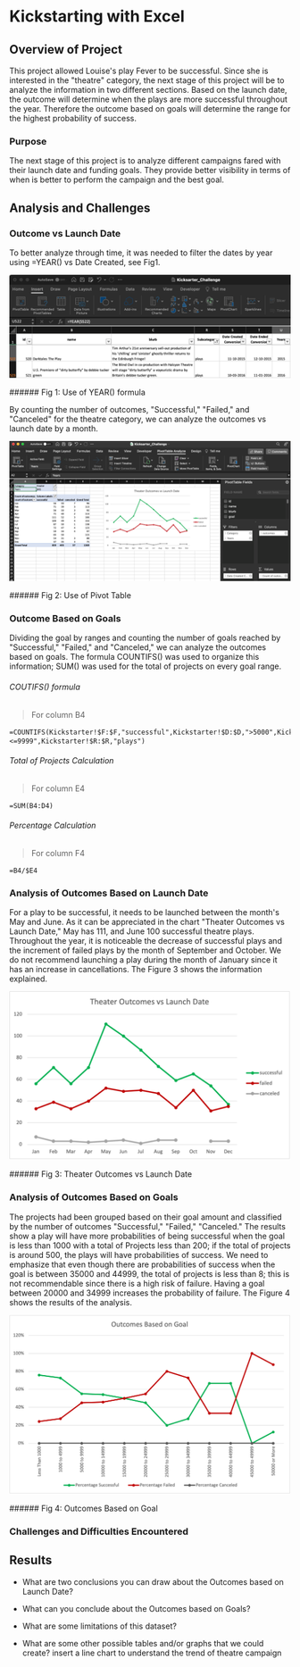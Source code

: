 # Kickstarting with Excel

## Overview of Project
This project allowed Louise's play Fever to be successful. Since she is interested in the "theatre" category, the next stage of this project will be to analyze the information in two different sections. Based on the launch date, the outcome will determine when the plays are more successful throughout the year.
Therefore the outcome based on goals will determine the range for the highest probability of success.

### Purpose
The next stage of this project is to analyze different campaigns fared with their launch date and funding goals. They provide better visibility in terms of when is better to perform the campaign and the best goal.

## Analysis and Challenges
### Outcome vs Launch Date

To better analyze through time, it was needed to filter the dates by year using =YEAR() vs Date Created, see Fig1.

<img src="https://github.com/amonjaras/kickstarter-analysis/blob/main/Kickstarter_Challenge/Resources/YEARvsDate_Created.png"/>
<p/>
###### Fig 1: Use of YEAR() formula
<p/>

By counting the number of outcomes, "Successful," "Failed," and "Canceled" for the theatre category, we can analyze the outcomes vs launch date by a month.

<img src="https://github.com/amonjaras/kickstarter-analysis/blob/main/Kickstarter_Challenge/Resources/OutcomevsLaunch_build.png"/>
</p>
###### Fig 2: Use of Pivot Table
</>

### Outcome Based on Goals

Dividing the goal by ranges and counting the number of goals reached by "Successful," "Failed," and "Canceled," we can analyze the outcomes based on goals. The formula COUNTIFS() was used to organize this information; SUM() was used for the total of projects on every goal range.

###### COUTIFS() formula

> For column B4
```
=COUNTIFS(Kickstarter!$F:$F,"successful",Kickstarter!$D:$D,">5000",Kickstarter!$D:$D,"<=9999",Kickstarter!$R:$R,"plays")
```

###### Total of Projects Calculation

> For column E4
```
=SUM(B4:D4)
```

###### Percentage Calculation

> For column F4
```
=B4/$E4
```

### Analysis of Outcomes Based on Launch Date
For a play to be successful, it needs to be launched between the month's May and June.
As it can be appreciated in the chart "Theater Outcomes vs Launch Date," May has 111, and June 100 successful theatre plays. Throughout the year, it is noticeable the decrease of successful plays and the increment of failed plays by the month of September and October.
We do not recommend launching a play during the month of January since it has an increase in cancellations. The Figure 3 shows the information explained.

<img src="https://github.com/amonjaras/kickstarter-analysis/blob/main/Kickstarter_Challenge/Resources/Theater_Outcomes_vs_Launch.png"/>
</p>
###### Fig 3: Theater Outcomes vs Launch Date
</p>

### Analysis of Outcomes Based on Goals
The projects had been grouped based on their goal amount and classified by the number of outcomes "Successful," "Failed," "Canceled."
The results show a play will have more probabilities of being successful when the goal is less than 1000 with a total of Projects less than 200; if the total of projects is around 500, the plays will have probabilities of success.
We need to emphasize that even though there are probabilities of success when the goal is between 35000 and 44999, the total of projects is less than 8; this is not recommendable since there is a high risk of failure.
Having a goal between 20000 and 34999 increases the probability of failure.
The Figure 4 shows the results of the analysis.

<img src="https://github.com/amonjaras/kickstarter-analysis/blob/main/Kickstarter_Challenge/Resources/Outcomes_vs_Goals.png"/>
</p>
###### Fig 4: Outcomes Based on Goal
</p>

### Challenges and Difficulties Encountered

## Results

- What are two conclusions you can draw about the Outcomes based on Launch Date?

- What can you conclude about the Outcomes based on Goals?

- What are some limitations of this dataset?

- What are some other possible tables and/or graphs that we could create?
insert a line chart to understand the trend of theatre campaign
